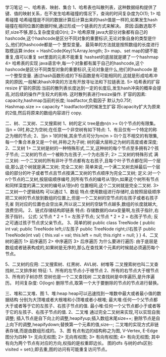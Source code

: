 学习笔记
一、哈希表、映射、集合
1、哈希表也叫散列表，这种数据结构提供了键、值的映射关系，在不发生哈希碰撞的情况下，查询的时间复杂度为O(1);
1> 哈希碰撞
   哈希碰撞是不同的数据计算后计算出来的hash值是一样的,如果发生hash碰撞在相同位置的数据时候,通过形成一个链表的方式来解决。
   原因:函数选取不好,size不够,那么复杂度变成O(n);
2> 哈希原理
   java大部分对象都有自己的hashcode,这个hashcode是区分不同对象的重要标识,无论对象自身的类型是什么,他们的hashcode都是一个
   整型变量。
   最简单的方法就是按照数组的长度进行取模运算:index = HashCode(Key)%Array.length;
3> map、set
   map的键不能重复,值可以重复
   set里面的元素不能重复
   hashset的底层就是建了一个hashmap
4> 哈希表的实现
   java语言中,每一个对象都有属于自己的hashcode,这个hashcode是区分不同类型对象的重要标识,无论对象是什么,他们的hashcode
   是一个整型变量.
   通过hash函数形成的下标函数是有可能相同的,这就是形成哈希冲突的原因,一般解决hash冲突的方法有开放寻址法和下拉链表法.
5> 哈希表的扩容 resize
   扩容的原因:当前的散列表长度达到一定的长度后,发生hash冲突的概率会提高,对后续的操作产生较大的影响.
   这时散列表进行resize操作.
   扩容的因素: capacity,hashmap当前的长度;
              loadfactor,负载因子 默认为0.75f;
              Hashmap.size >= capacity * loadfactor的时候发生扩容 将capacity扩大为原来的2倍,然后将原来的数组内容进行
              copy.


二、树、二叉树、二叉搜索树
1、树的定义
   tree是由n(n >= 0)个节点的有限集。当n = 0时,称之为空树;在任意一个非空树有如下特点:
   1、有且仅有一个特定的称之为根的节点;
   2、当n > 1的时候,其余节点可分为m(m > 0)个互不相交的有限集,每一个集合本身又是一个树,并称之为子树;
   树的最大层称之为树的高度或者深度;
2、二叉树
1> 二叉树是树的一种特殊形式,二叉,这种树的每个节点至多拥有2个孩子节点;
   二叉树的节点一个被称为左孩子,一个为右孩子;
2> 二叉树的特殊形式
   满二叉树:
   一个二叉树的所有非叶子节点都有左右孩子,且每个叶子节点都在同一个层级,那么这个树就是满二叉树;
   完全二叉树:
   简单来说,一个满二叉树去掉最后一个层级的部分的叶子或者节点且节点按满二叉树的节点顺序为完全二叉树;
   定义:对一个n个节点的二叉树,按层级顺序编号,则所有节点的编号从1到n,如果这个树所有节点和同样深度的满二叉树的编号从1到n的
   位置相同,这个二叉树就是完全二叉树.
3> 二叉树一个逻辑结构
   可以通过
   1、数组
      特点:使用数组进行存储时,会按照层级顺序把二叉树的节点放到数组的位置上,但是一个二叉树的空节点的左孩子或者右孩子孔雀
      则对应的位置也会空出来,所以说二叉树的空缺节点越多,数组的长度就越大,浪费空间。
   2、链式存储结构即链表
      特点: 存储数据的data变量啊,左孩子指针,右孩子指针。
      公式: 父节点 * 2 + 1 = 左孩子节点;
            父节点 * 2 + 2 = 右孩子节点;
            反之可通过孩子节点求父亲节点。
   3、简单的树
      public class TreeNode {
        public int val;
        public TreeNode left;//左孩子
        public TreeNode right;//右孩子
        public TreeNode(int val) {
            this.val = val;
            this.left = null;
            this.right = null;
        }
      }
4、二叉树的遍历
   1> 前序遍历 
   2> 中序遍历
   3> 后序遍历
   为什么要进行遍历: 由于底层是数组或者链表构成的,如果树是无序的,那么在查找某个元素的时候就必须遍历每个节点。
   
5、二叉树的应用: 二叉搜索树、红黑树、AVL树、树堆等
   二叉搜索树也叫二叉查找树,二叉排序树
   特征:  1、所有的左节点小于根节点
         2、所有的右节点大于根节点
         3、所有的子树亦然
         空树也是一个二叉查找树
         二叉查找树是中序遍历,是升序遍历。
    时间复杂度:
         O(logn)
         删除节点,取第一个大于要删除的节点的节点进行替换。
         
三、堆和二叉堆、图
    1、堆:heap
    heap可以迅速找到一堆数中最大或者最小值的数据结构
    分别为大顶堆或者大根堆和小顶堆或者小根堆;
    最大堆:任何一个父节点都大于或者等于它的左孩子、右孩子节点的值.
    最小堆:任何一个父节点都小于或者等于它的左孩子、右孩子节点的值.
    2、二叉堆
    通过完全二叉树来实现,可以实现自我调整;
    插入节点是自下向上的调整,heapifyup;插入数组末尾size++;
    删除节点是自上向下的调整,heapifydown;替换第一个元素的值,size--;
    二叉堆的实现方式非链表存储,而是由数组形成的。
    3、图
    有点有边的结构称之为图,
    V-Vertex, E-Edge
    图分为四种
    1> 无向无权图;
    2> 无向有权图;
    3> 有向有权图;
    4> 有向无权图;
    其中有向为两个节点有对应的方向,权指的是权重即边长。
    图的dfs 与树的dfs区别: visited = set();即去重,图的访问有可能重复访问节点。
    
   
   
   